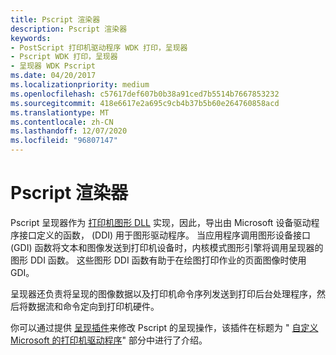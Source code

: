 ```yaml
---
title: Pscript 渲染器
description: Pscript 渲染器
keywords:
- PostScript 打印机驱动程序 WDK 打印，呈现器
- Pscript WDK 打印，呈现器
- 呈现器 WDK Pscript
ms.date: 04/20/2017
ms.localizationpriority: medium
ms.openlocfilehash: c57617def607b0b38a91ced7b5514b7667853232
ms.sourcegitcommit: 418e6617e2a695c9cb4b37b5b60e264760858acd
ms.translationtype: MT
ms.contentlocale: zh-CN
ms.lasthandoff: 12/07/2020
ms.locfileid: "96807147"
---
```

# <a name="pscript-renderer"></a>Pscript 渲染器





Pscript 呈现器作为 [打印机图形 DLL](printer-graphics-dll.md) 实现，因此，导出由 Microsoft 设备驱动程序接口定义的函数， (DDI) 用于图形驱动程序。 当应用程序调用图形设备接口 (GDI) 函数将文本和图像发送到打印机设备时，内核模式图形引擎将调用呈现器的图形 DDI 函数。 这些图形 DDI 函数有助于在绘图打印作业的页面图像时使用 GDI。

呈现器还负责将呈现的图像数据以及打印机命令序列发送到打印后台处理程序，然后将数据流和命令定向到打印机硬件。

你可以通过提供 [呈现插件](rendering-plug-ins.md)来修改 Pscript 的呈现操作，该插件在标题为 " [自定义 Microsoft 的打印机驱动程序](customizing-microsoft-s-printer-drivers.md)" 部分中进行了介绍。

 

 




